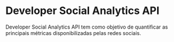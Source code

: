 # Developer Social Analytics API

Developer Social Analytics API tem como objetivo de quantificar as principais métricas disponibilizadas pelas redes sociais.
